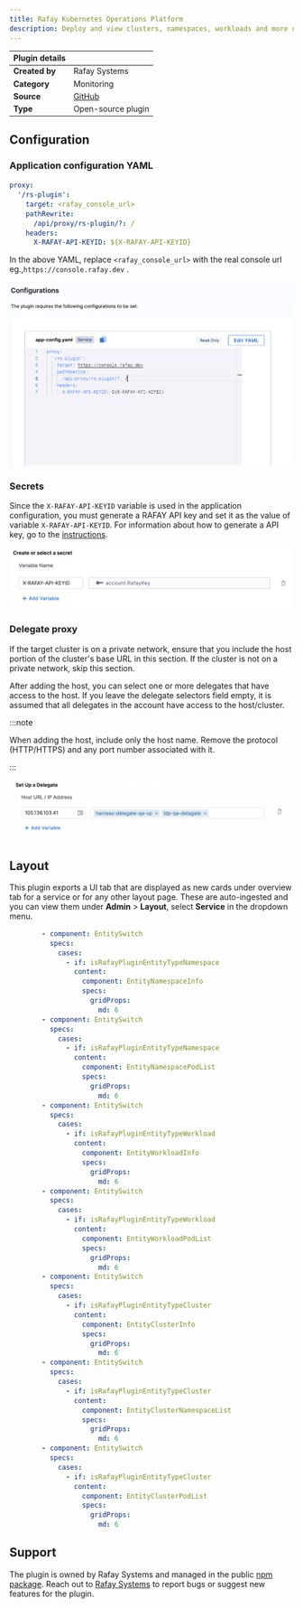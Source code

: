```yaml
---
title: Rafay Kubernetes Operations Platform
description: Deploy and view clusters, namespaces, workloads and more using Rafay plugin
---
```


| Plugin details |                                                                                 |
| -------------- | ------------------------------------------------------------------------------- |
| **Created by** | Rafay Systems                                                                         |
| **Category**   | Monitoring                                                                      |
| **Source**     | [GitHub](https://docs.rafay.co/backstage/setup/) |
| **Type**       | Open-source plugin                                                              |

## Configuration

### Application configuration YAML


```yaml
proxy:
  '/rs-plugin':
    target: <rafay_console_url>
    pathRewrite:
      /api/proxy/rs-plugin/?: /
    headers:
      X-RAFAY-API-KEYID: ${X-RAFAY-API-KEYID}
```

In the above YAML, replace `<rafay_console_url>` with the real console url eg.,`https://console.rafay.dev` .

![](./static/rafay-app-config.png)

### Secrets

Since the `X-RAFAY-API-KEYID` variable is used in the application configuration, you must generate a RAFAY API key and set it as the value of variable `X-RAFAY-API-KEYID`. For information about how to generate a API key, go to the [instructions](https://docs.rafay.co/automation/api/apis/#api-keys).

![](./static/rafay-variable.png)

### Delegate proxy

If the target cluster is on a private network, ensure that you include the host portion of the cluster's base URL in this section. If the cluster is not on a private network, skip this section.

After adding the host, you can select one or more delegates that have access to the host. If you leave the delegate selectors field empty, it is assumed that all delegates in the account have access to the host/cluster.

:::note

When adding the host, include only the host name. Remove the protocol (HTTP/HTTPS) and any port number associated with it.

:::

![](./static/plugin-delegate-proxy.png)

## Layout

This plugin exports a UI tab that are displayed as new cards under overview tab for a service or for any other layout page. These are auto-ingested and you can view them under **Admin** > **Layout**, select **Service** in the dropdown menu. 

```yaml
        - component: EntitySwitch
          specs:
            cases:
              - if: isRafayPluginEntityTypeNamespace
                content:
                  component: EntityNamespaceInfo
                  specs:
                    gridProps:
                      md: 6
        - component: EntitySwitch
          specs:
            cases:
              - if: isRafayPluginEntityTypeNamespace
                content:
                  component: EntityNamespacePodList
                  specs:
                    gridProps:
                      md: 6
        - component: EntitySwitch
          specs:
            cases:
              - if: isRafayPluginEntityTypeWorkload
                content:
                  component: EntityWorkloadInfo
                  specs:
                    gridProps:
                      md: 6
        - component: EntitySwitch
          specs:
            cases:
              - if: isRafayPluginEntityTypeWorkload
                content:
                  component: EntityWorkloadPodList
                  specs:
                    gridProps:
                      md: 6
        - component: EntitySwitch
          specs:
            cases:
              - if: isRafayPluginEntityTypeCluster
                content:
                  component: EntityClusterInfo
                  specs:
                    gridProps:
                      md: 6
        - component: EntitySwitch
          specs:
            cases:
              - if: isRafayPluginEntityTypeCluster
                content:
                  component: EntityClusterNamespaceList
                  specs:
                    gridProps:
                      md: 6
        - component: EntitySwitch
          specs:
            cases:
              - if: isRafayPluginEntityTypeCluster
                content:
                  component: EntityClusterPodList
                  specs:
                    gridProps:
                      md: 6
```

## Support

The plugin is owned by Rafay Systems and managed in the public [npm package](https://www.npmjs.com/package/@rafaysystems/backstage-plugin-rafay/v/0.1.9?activeTab=code). Reach out to [Rafay Systems](https://rafay.co/) to report bugs or suggest new features for the plugin.
